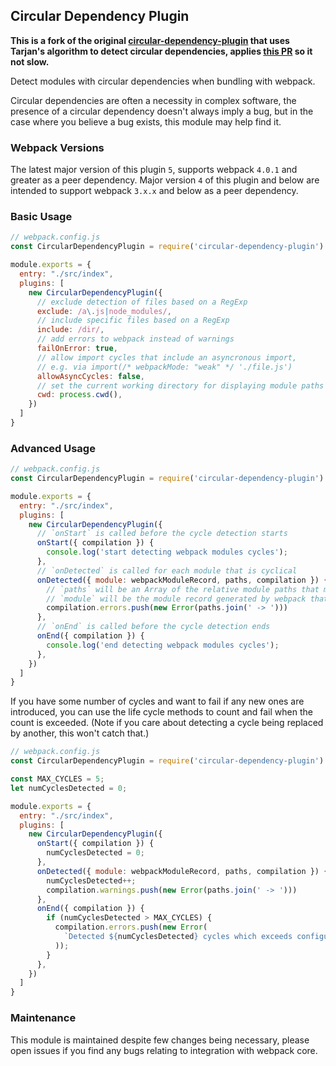 ## Circular Dependency Plugin

__This is a fork of the original [circular-dependency-plugin](https://github.com/aackerman/circular-dependency-plugin) that uses Tarjan's algorithm to detect circular dependencies, applies [this PR](https://github.com/aackerman/circular-dependency-plugin/pull/49) so it not slow.__

Detect modules with circular dependencies when bundling with webpack.

Circular dependencies are often a necessity in complex software, the presence of a circular dependency doesn't always imply a bug, but in the case where you believe a bug exists, this module may help find it.

### Webpack Versions

The latest major version of this plugin `5`, supports webpack `4.0.1` and greater as a peer dependency. Major version `4` of this plugin and below are intended to support webpack `3.x.x` and below as a peer dependency.

### Basic Usage

```js
// webpack.config.js
const CircularDependencyPlugin = require('circular-dependency-plugin')

module.exports = {
  entry: "./src/index",
  plugins: [
    new CircularDependencyPlugin({
      // exclude detection of files based on a RegExp
      exclude: /a\.js|node_modules/,
      // include specific files based on a RegExp
      include: /dir/,
      // add errors to webpack instead of warnings
      failOnError: true,
      // allow import cycles that include an asyncronous import,
      // e.g. via import(/* webpackMode: "weak" */ './file.js')
      allowAsyncCycles: false,
      // set the current working directory for displaying module paths
      cwd: process.cwd(),
    })
  ]
}
```

### Advanced Usage

```js
// webpack.config.js
const CircularDependencyPlugin = require('circular-dependency-plugin')

module.exports = {
  entry: "./src/index",
  plugins: [
    new CircularDependencyPlugin({
      // `onStart` is called before the cycle detection starts
      onStart({ compilation }) {
        console.log('start detecting webpack modules cycles');
      },
      // `onDetected` is called for each module that is cyclical
      onDetected({ module: webpackModuleRecord, paths, compilation }) {
        // `paths` will be an Array of the relative module paths that make up the cycle
        // `module` will be the module record generated by webpack that caused the cycle
        compilation.errors.push(new Error(paths.join(' -> ')))
      },
      // `onEnd` is called before the cycle detection ends
      onEnd({ compilation }) {
        console.log('end detecting webpack modules cycles');
      },
    })
  ]
}
```

If you have some number of cycles and want to fail if any new ones are
introduced, you can use the life cycle methods to count and fail when the
count is exceeded. (Note if you care about detecting a cycle being replaced by
another, this won't catch that.)

```js
// webpack.config.js
const CircularDependencyPlugin = require('circular-dependency-plugin')

const MAX_CYCLES = 5;
let numCyclesDetected = 0;

module.exports = {
  entry: "./src/index",
  plugins: [
    new CircularDependencyPlugin({
      onStart({ compilation }) {
        numCyclesDetected = 0;
      },
      onDetected({ module: webpackModuleRecord, paths, compilation }) {
        numCyclesDetected++;
        compilation.warnings.push(new Error(paths.join(' -> ')))
      },
      onEnd({ compilation }) {
        if (numCyclesDetected > MAX_CYCLES) {
          compilation.errors.push(new Error(
            `Detected ${numCyclesDetected} cycles which exceeds configured limit of ${MAX_CYCLES}`
          ));
        }
      },
    })
  ]
}
```

### Maintenance

This module is maintained despite few changes being necessary, please open issues if you find any bugs relating to integration with webpack core.

